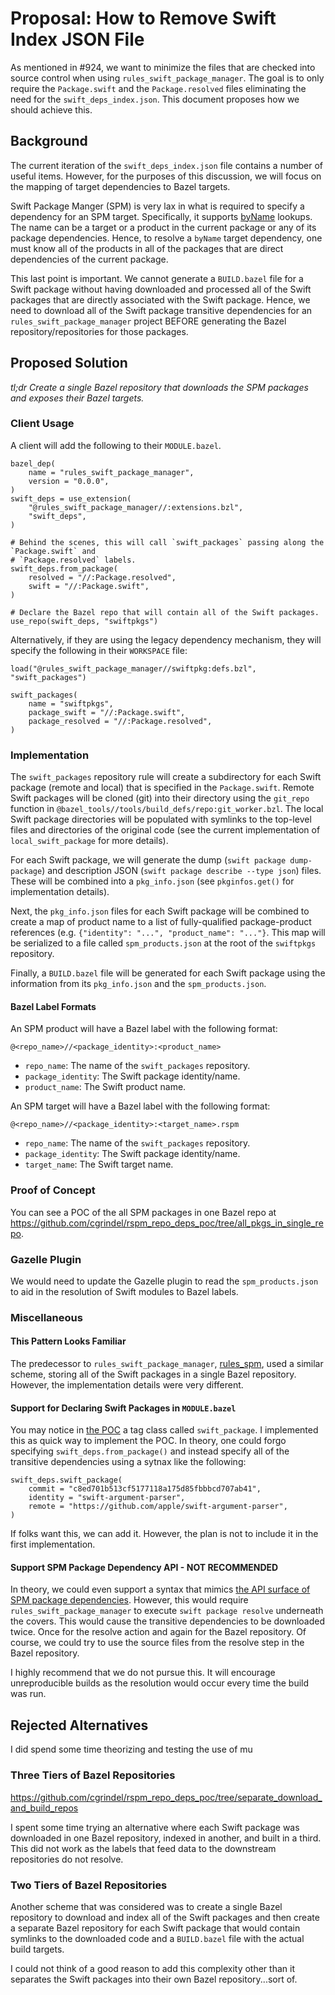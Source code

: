 # Proposal: How to Remove Swift Index JSON File

As mentioned in #924, we want to minimize the files that are checked into source control when using
`rules_swift_package_manager`. The goal is to only require the `Package.swift` and the
`Package.resolved` files eliminating the need for the `swift_deps_index.json`. This document
proposes how we should achieve this.

## Background

The current iteration of the `swift_deps_index.json` file contains a number of useful items.
However, for the purposes of this discussion, we will focus on the mapping of target dependencies to
Bazel targets.

Swift Package Manger (SPM) is very lax in what is required to specify a dependency for an SPM
target. Specifically, it supports
[byName](https://docs.swift.org/package-manager/PackageDescription/PackageDescription.html#target-dependency)
lookups. The name can be a target or a product in the current package or any of its package
dependencies. Hence, to resolve a `byName` target dependency, one must know all of the products in
all of the packages that are direct dependencies of the current package.

This last point is important. We cannot generate a `BUILD.bazel` file for a Swift package without
having downloaded and processed all of the Swift packages that are directly associated with the
Swift package. Hence, we need to download all of the Swift package transitive dependencies for an
`rules_swift_package_manager` project BEFORE generating the Bazel repository/repositories for those
packages.

## Proposed Solution

_tl;dr Create a single Bazel repository that downloads the SPM packages and exposes their Bazel
targets._

### Client Usage

A client will add the following to their `MODULE.bazel`.

```starlark
bazel_dep(
    name = "rules_swift_package_manager",
    version = "0.0.0",
)
swift_deps = use_extension(
    "@rules_swift_package_manager//:extensions.bzl",
    "swift_deps",
)

# Behind the scenes, this will call `swift_packages` passing along the `Package.swift` and
# `Package.resolved` labels.
swift_deps.from_package(
    resolved = "//:Package.resolved",
    swift = "//:Package.swift",
)

# Declare the Bazel repo that will contain all of the Swift packages.
use_repo(swift_deps, "swiftpkgs")
```

Alternatively, if they are using the legacy dependency mechanism, they will specify the
following in their `WORKSPACE` file:

```starlark
load("@rules_swift_package_manager//swiftpkg:defs.bzl", "swift_packages")

swift_packages(
    name = "swiftpkgs",
    package_swift = "//:Package.swift",
    package_resolved = "//:Package.resolved",
)
```

### Implementation

The `swift_packages` repository rule will create a subdirectory for each Swift package (remote and
local) that is specified in the `Package.swift`. Remote Swift packages will be cloned (git) into
their directory using the `git_repo` function in
`@bazel_tools//tools/build_defs/repo:git_worker.bzl`. The local Swift package directories will be
populated with symlinks to the top-level files and directories of the original code (see the current
implementation of `local_swift_package` for more details).

For each Swift package, we will generate the dump (`swift package dump-package`) and description
JSON (`swift package describe --type json`) files. These will be combined into a `pkg_info.json`
(see `pkginfos.get()` for implementation details).

Next, the `pkg_info.json` files for each Swift package will be combined to create a map of product
name to a list of fully-qualified package-product references (e.g.
`{"identity": "...", "product_name": "..."}`. This map will be serialized to a file called
`spm_products.json` at the root of the `swiftpkgs` repository.

Finally, a `BUILD.bazel` file will be generated for each Swift package using the information from
its `pkg_info.json` and the `spm_products.json`.

#### Bazel Label Formats

An SPM product will have a Bazel label with the following format:

```
@<repo_name>//<package_identity>:<product_name>
```

- `repo_name`: The name of the `swift_packages` repository.
- `package_identity`: The Swift package identity/name.
- `product_name`: The Swift product name.

An SPM target will have a Bazel label with the following format:

```
@<repo_name>//<package_identity>:<target_name>.rspm
```

- `repo_name`: The name of the `swift_packages` repository.
- `package_identity`: The Swift package identity/name.
- `target_name`: The Swift target name.

### Proof of Concept

You can see a POC of the all SPM packages in one Bazel repo at
https://github.com/cgrindel/rspm_repo_deps_poc/tree/all_pkgs_in_single_repo.

### Gazelle Plugin

We would need to update the Gazelle plugin to read the `spm_products.json` to aid in the resolution
of Swift modules to Bazel labels.

### Miscellaneous

#### This Pattern Looks Familiar

The predecessor to `rules_swift_package_manager`,
[rules_spm](https://github.com/cgrindel/rules_spm), used a similar scheme, storing all of the Swift
packages in a single Bazel repository. However, the implementation details were very different.

#### Support for Declaring Swift Packages in `MODULE.bazel`

You may notice in [the POC](https://github.com/cgrindel/rspm_repo_deps_poc/tree/all_pkgs_in_single_repo)
a tag class called `swift_package`. I implemented this as quick way to implement the POC. In theory,
one could forgo specifying `swift_deps.from_package()` and instead specify all of the transitive
dependencies using a sytnax like the following:

```starlark
swift_deps.swift_package(
    commit = "c8ed701b513cf5177118a175d85fbbbcd707ab41",
    identity = "swift-argument-parser",
    remote = "https://github.com/apple/swift-argument-parser",
)
```

If folks want this, we can add it. However, the plan is not to include it in the first
implementation.

#### Support SPM Package Dependency API - NOT RECOMMENDED

In theory, we could even support a syntax that mimics [the API surface of SPM package
dependencies](https://docs.swift.org/package-manager/PackageDescription/PackageDescription.html#package-dependency).
However, this would require `rules_swift_package_manager` to execute `swift package resolve`
underneath the covers. This would cause the transitive dependencies to be downloaded twice. Once for
the resolve action and again for the Bazel repository. Of course, we could try to use the source
files from the resolve step in the Bazel repository.

I highly recommend that we do not pursue this. It will encourage unreproducible builds as the
resolution would occur every time the build was run.

## Rejected Alternatives

I did spend some time theorizing and testing the use of mu

### Three Tiers of Bazel Repositories

https://github.com/cgrindel/rspm_repo_deps_poc/tree/separate_download_and_build_repos

I spent some time trying an alternative where each Swift package was downloaded in one Bazel
repository, indexed in another, and built in a third. This did not work as the labels that feed data
to the downstream repositories do not resolve.

### Two Tiers of Bazel Repositories

Another scheme that was considered was to create a single Bazel repository to download and index all
of the Swift packages and then create a separate Bazel repository for each Swift package that would
contain symlinks to the downloaded code and a `BUILD.bazel` file with the actual build targets.

I could not think of a good reason to add this complexity other than it separates the Swift packages
into their own Bazel repository...sort of.
